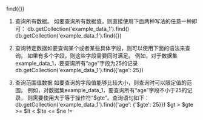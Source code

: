 
find({})
1. 查询所有数据。 如要查询所有数据值，则直接使用下面两种写法的任意一种即可： 
db.getCollection('example_data_1').find() 
db.getCollection('example_data_1').find({}) 
2. 查询特定数据如要查询某个或者某些具体字段，则可以使用下面的语法来查询。
如果有多个字段，则这些字段需要同时满足。
例如，对于数据集 example_data_1，要查询所有“age”字段为25的记录
db.getCollection('example_data_1').find({'age': 25}) 

3. 查询范围值数据 如要查询的字段值能够比较大小，则查询时可以限定值的范围。
例如，对数据集example_data_1，要查询所有“age”字段不小于25的记录， 则需要使用大于等于操作符“$gte”。查询语句如下：
db.getCollection('example_data_1').find({'age': {'$gte': 25}}) 
$gt >
$gte >= 
$lt <
$lte <=
$ne != 